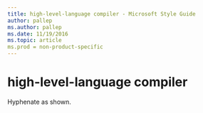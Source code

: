 ```yaml
---
title: high-level-language compiler - Microsoft Style Guide
author: pallep
ms.author: pallep
ms.date: 11/19/2016
ms.topic: article
ms.prod = non-product-specific
---
```


# high-level-language compiler

Hyphenate as shown.
